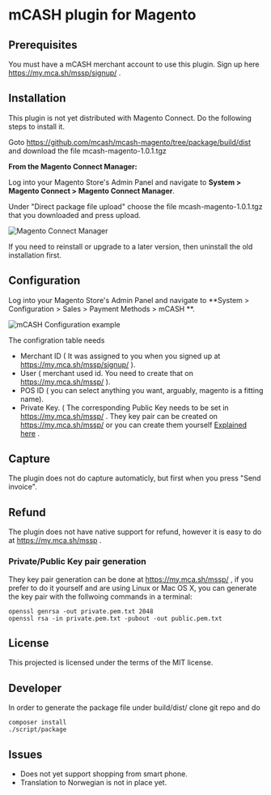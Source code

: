 # mCASH plugin for Magento

## Prerequisites
You must have a mCASH merchant account to use this plugin. Sign up here https://my.mca.sh/mssp/signup/ .


## Installation

This plugin is not yet distributed with Magento Connect. Do the following steps to install it.

Goto https://github.com/mcash/mcash-magento/tree/package/build/dist and download the file mcash-magento-1.0.1.tgz

**From the Magento Connect Manager:**

Log into your Magento Store's Admin Panel and navigate to **System > Magento Connect > Magento Connect Manager**.

Under "Direct package file upload" choose the file mcash-magento-1.0.1.tgz that you downloaded and press upload.

![Magento Connect Manager](https://raw.githubusercontent.com/mcash/mcash-magento/package/docs/magento_connect_manager.png "Magento Connect Manager")

If you need to reinstall or upgrade to a later version, then uninstall the old installation first.

## Configuration
Log into your Magento Store's Admin Panel and navigate to **System > Configuration > Sales > Payment Methods > mCASH **.

![mCASH Configuration example](https://raw.githubusercontent.com/mcash/mcash-magento/package/docs/mcash_config_example.png "mCASH Configuration example")

The configration table needs

* Merchant ID ( It was assigned to you when you signed up at https://my.mca.sh/mssp/signup/ ).
* User ( merchant used id. You need to create that on https://my.mca.sh/mssp/ ).
* POS ID ( you can select anything you want, arguably, magento is a fitting name).
* Private Key. ( The corresponding Public Key needs to be set in https://my.mca.sh/mssp/ . They key pair can be created on https://my.mca.sh/mssp/ or you can create them yourself [Explained here](#KeyGen) .


## Capture
The plugin does not do capture automaticly, but first when you press "Send invoice".

## Refund
The plugin does not have native support for refund, however it is easy to do at https://my.mca.sh/mssp .

### <a name="KeyGen"></a>Private/Public Key pair generation
They key pair generation can be done at https://my.mca.sh/mssp/ , if you prefer to do it yourself and are using Linux or Mac OS X, you can generate the key pair with the follwoing commands in a terminal:

```
openssl genrsa -out private.pem.txt 2048
openssl rsa -in private.pem.txt -pubout -out public.pem.txt
```

## License
This projected is licensed under the terms of the MIT license.


## Developer
In order to generate the package file under build/dist/ clone git repo and do
```
composer install
./script/package
```


## Issues
* Does not yet support shopping from smart phone.
* Translation to Norwegian is not in place yet.
 
